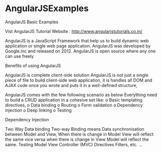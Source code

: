 # AngularJSExamples
AngularJS Basic Examples

Vist AngularJS Tutorial Website : http://www.angularjstutorials.co.in/

AngularJS is a JavaScript Framework that help us to build dynamic web application or single web page application.
AngularJS was developed by Google.inc and released on 2012.
AngularJS is open source where any one can use freely

Benefits of using AngularJS 

AngularJS is complete client-side solution
AngularJS is not just a single piece of file to build client-side web application, it is handles all DOM and AJAX code once you wrote and puts it in a well-defined structure,

AngularJS comes with the few following scenario as below
Everything need to build a CRUD application in a cohesive set like:
o Basic templating directives,
o Data binding
o Routing
o Form validation
o Dependency injection
o Deep linking
o Testing

Dependency Injection

Two Way Data binding
Two-way Binding means Data synchronisation between Model and View, When there is change in Model     View will reflect the same vice versa when there is change in View     Model will reflect the same.
Testing 
Model View Controller (MVC)
Directives 
Filters,   etc. …
